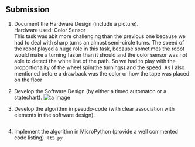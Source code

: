 ## Submission

1. Document the Hardware Design (include a picture).<br />
   Hardware used: Color Sensor<br />
   This task was abit more challenging than the previous one because we had to deal with sharp turns an almost semi-circle turns. The speed of the robot played a huge role in this task, because sometimes the robot would make a turning faster than it should and the color sensor was not able to detect the white line of the path. So we had to play with the proportionality of the wheel spin(the turnings) and the speed. As I also mentioned before a drawback was the color or how the tape was placed on the floor
 
2. Develop the Software Design (by either a timed automaton or a statechart).
   ![ta image](ta.png)
   
3. Develop the algorithm in pseudo-code (with clear association with elements in
   the software design).

   ```sql
   ```

4. Implement the algorithm in MicroPython (provide a well commented code
   listing). `lt5.py`

   ```python
   ```
